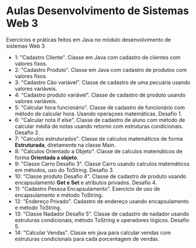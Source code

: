 # Aulas Desenvolvimento de Sistemas Web 3
Exercícios e práticas feitos em Java no módulo desenvolvimento de sistemas Web 3

* 1: "Cadastro Cliente". Classe em Java com cadastro de clientes com valores fixos.
* 2: "Cadastro Produto". Classe em Java com cadastro de produtos com valores fixos.
* 3: "Cadastro Cão variável". Classe de cadastro de uma pecuária usando valores variáveis.
* 4: "Cadastro produto variável". Classe de cadastro de produto usando valores variáveis.
* 5: "Calcular hora funcionário". Classe de cadastro de funcionário com método de calcular hora. Usando operaçoes matemáticas. Desafio 1.
* 6: "Calcular nota if else". Classe de cadastro de aluno com método de calcular média de notas usando retorno com estruturas condicionais. Desafio 2.
* 7: "Calculos estruturados". Classe de calculos matemáticos de forma **Estruturada**, diretamente na classe Main.
* 8: "Calculos Orientado a Objeto". Classe de calculos matemáticos de forma **Orientada a objeto**.
* 9: "Classe Carro Desafio 3". Classe Carro usando calculos matemáticos em métodos, uso do ToString. Desafio 3.
* 10: "Classe produto Desafio 4". Classe de cadastro de produto usando encapsulamento **Get e Set** e atributos privados. Desafio 4.
* 11: "Cadastro Pessoa Encapsulamento". Exercício de uso de encapsulamento e método ToString.
* 12: "Endereço Privado". Cadastro de endereço usando encapsulamento e método ToString.
* 13: "Classe Nadador Desafio 5". Classe de cadastro de nadador usando estruturas condicionais, método ToString e operadores lógicos. Desafio 5.
* 14: "Calcular Vendas". Classe em java para calcular vendas com estruturas condicionais para cada porcentagem de vendas.